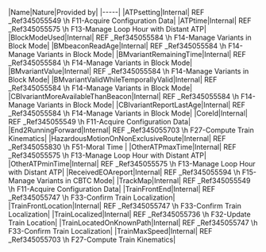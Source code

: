 ﻿

|Name|Nature|Provided by|
|-----|
|ATPsetting|Internal| REF _Ref345055549 \h F11-Acquire Configuration Data|
|ATPtime|Internal| REF _Ref345055575 \h F13-Manage Loop Hour with Distant ATP|
|BlockModeUsed|Internal| REF _Ref345055584 \h F14-Manage Variants in Block Mode|
|BMbeaconReadAge|Internal| REF _Ref345055584 \h F14-Manage Variants in Block Mode|
|BMvariantRemainingTime|Internal| REF _Ref345055584 \h F14-Manage Variants in Block Mode|
|BMvariantValue|Internal| REF _Ref345055584 \h F14-Manage Variants in Block Mode|
|BMvariantValidWhileTemporallyValid|Internal| REF _Ref345055584 \h F14-Manage Variants in Block Mode|
|CBIvariantMoreAvailableThanBeacon|Internal| REF _Ref345055584 \h F14-Manage Variants in Block Mode|
|CBIvariantReportLastAge|Internal| REF _Ref345055584 \h F14-Manage Variants in Block Mode|
|CoreId|Internal| REF _Ref345055549 \h F11-Acquire Configuration Data|
|End2RunningForward|Internal| REF _Ref345055703 \h F27-Compute Train Kinematics|
|HazardousMotionOnNonExclusiveRoute|Internal| REF _Ref345055830 \h F51-Moral Time |
|OtherATPmaxTime|Internal| REF _Ref345055575 \h F13-Manage Loop Hour with Distant ATP|
|OtherATPminTime|Internal| REF _Ref345055575 \h F13-Manage Loop Hour with Distant ATP|
|ReceivedEOAreport|Internal| REF _Ref345055594 \h F15-Manage Variants in CBTC Mode|
|TrackMap|Internal| REF _Ref345055549 \h F11-Acquire Configuration Data|
|TrainFrontEnd|Internal| REF _Ref345055747 \h F33-Confirm Train Localization|
|TrainFrontLocation|Internal| REF _Ref345055747 \h F33-Confirm Train Localization|
|TrainLocalized|Internal| REF _Ref345055736 \h F32-Update Train Location|
|TrainLocatedOnKnownPath|Internal| REF _Ref345055747 \h F33-Confirm Train Localization|
|TrainMaxSpeed|Internal| REF _Ref345055703 \h F27-Compute Train Kinematics|

